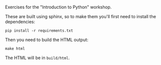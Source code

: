 Exercises for the "Introduction to Python" workshop.

These are built using sphinx, so to make them you'll first need to install the dependencies:
```
pip install -r requirements.txt
```

Then you need to build the HTML output:
```
make html
```

The HTML will be in `build/html`.
